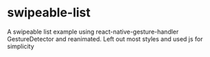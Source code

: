 # swipeable-list
A swipeable list example using react-native-gesture-handler GestureDetector and reanimated.
Left out most styles and used js for simplicity
